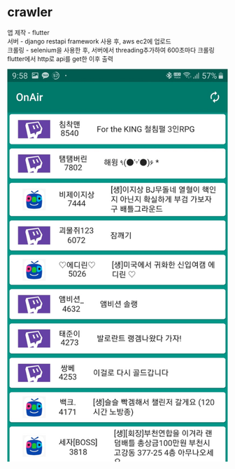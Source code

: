 # crawler

앱 제작 - flutter<br/>
서버 - django restapi framework 사용 후, aws ec2에 업로드<br/>
크롤링 - selenium을 사용한 후, 서버에서 threading추가하여 600초마다 크롤링<br/>
flutter에서 http로 api를 get한 이후 출력<br/>

![onAirAndroid](onAirAndroid.jpg)
